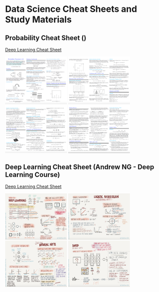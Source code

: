 # Data Science Cheat Sheets and Study Materials

## Probability Cheat Sheet ()
[Deep Learning Cheat Sheet](materials/ProbabilityCheatSheet.pdf "Probability Notes")

<img src="images/p-1.png" width="200"/> <img src="images/p-2.png" width="200"/> 
<img src="images/p-3.png" width="200"/> <img src="images/p-4.png" width="200"/> 

## Deep Learning Cheat Sheet (Andrew NG - Deep Learning Course)
[Deep Learning Cheat Sheet](materials/DeepLearningNotes.pdf "Deep Learning Notes")

<img src="images/dl-1.png" width="200"/> <img src="images/dl-2.png" width="200"/> 
<img src="images/dl-3.png" width="200"/> <img src="images/dl-4.png" width="200"/> 

